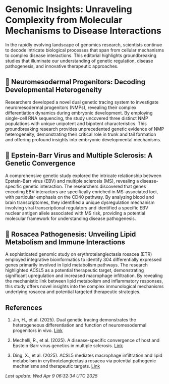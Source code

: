# Genomic Insights: Unraveling Complexity from Molecular Mechanisms to Disease Interactions

In the rapidly evolving landscape of genomics research, scientists continue to decode intricate biological processes that span from cellular mechanisms to complex disease interactions. This editorial highlights groundbreaking studies that illuminate our understanding of genetic regulation, disease pathogenesis, and innovative therapeutic approaches.

## 🧬 Neuromesodermal Progenitors: Decoding Developmental Heterogeneity

Researchers developed a novel dual genetic tracing system to investigate neuromesodermal progenitors (NMPs), revealing their complex differentiation dynamics during embryonic development. By employing single-cell RNA sequencing, the study uncovered three distinct NMP populations with unique unipotent and bipotent characteristics. This groundbreaking research provides unprecedented genetic evidence of NMP heterogeneity, demonstrating their critical role in trunk and tail formation and offering profound insights into embryonic developmental mechanisms.

## 🔬 Epstein-Barr Virus and Multiple Sclerosis: A Genetic Convergence

A comprehensive genetic study explored the intricate relationship between Epstein-Barr virus (EBV) and multiple sclerosis (MS), revealing a disease-specific genetic interaction. The researchers discovered that genes encoding EBV interactors are specifically enriched in MS-associated loci, with particular emphasis on the CD40 pathway. By analyzing blood and brain transcriptomes, they identified a unique dysregulation mechanism involving viral transcriptional regulators and identified a specific EBV nuclear antigen allele associated with MS risk, providing a potential molecular framework for understanding disease pathogenesis.

## 🧪 Rosacea Pathogenesis: Unveiling Lipid Metabolism and Immune Interactions

A sophisticated genomic study on erythrotelangiectasia rosacea (ETR) employed integrative bioinformatics to identify 304 differentially expressed genes primarily involved in lipid metabolism pathways. The research highlighted ACSL5 as a potential therapeutic target, demonstrating significant upregulation and increased macrophage infiltration. By revealing the mechanistic link between lipid metabolism and inflammatory responses, this study offers novel insights into the complex immunological mechanisms underlying rosacea and potential targeted therapeutic strategies.

## References

1. Jin, H., et al. (2025). Dual genetic tracing demonstrates the heterogeneous differentiation and function of neuromesodermal progenitors in vivo. [Link](https://pubmed.ncbi.nlm.nih.gov/40178900)

2. Mechelli, R., et al. (2025). A disease-specific convergence of host and Epstein-Barr virus genetics in multiple sclerosis. [Link](https://pubmed.ncbi.nlm.nih.gov/40184175)

3. Ding, X., et al. (2025). ACSL5 mediates macrophage infiltration and lipid metabolism in erythrotelangiectasia rosacea via potential pathogenic mechanisms and therapeutic targets. [Link](https://pubmed.ncbi.nlm.nih.gov/40195491)

*Last update: Wed Apr  9 06:32:34 UTC 2025*
